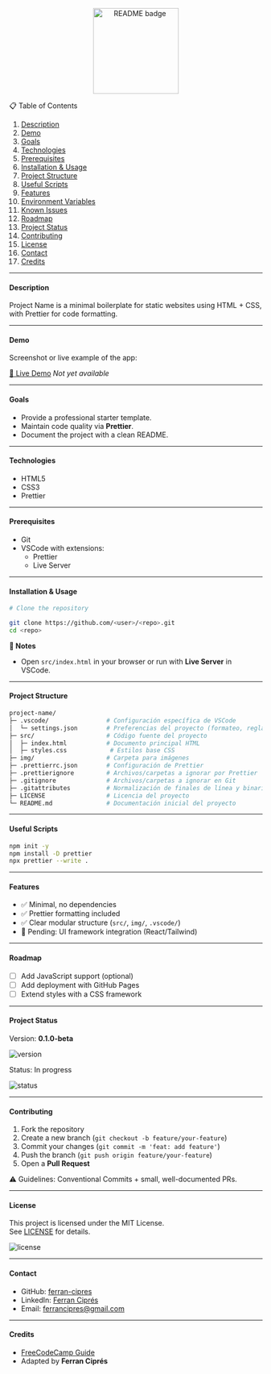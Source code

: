 <!-- ======================================================================
README TEMPLATE — FRONTEND BOILERPLATE
Scope: HTML + CSS + Prettier
----------------------------------------------------------------------
WARNINGS
- Avoid placeholders. If Demo/Changelog not ready, write "Not available".
- Add live-server as a dev dependency (not global).
- TypeScript is optional. Add tsconfig.json if really needed.
- Do not duplicate badges and plain text for the same info.
- If Changelog will not be updated, use GitHub Releases instead.
- Be careful when updating the Project Status once the project is finished.
- Always include references to the original project or platform.

====================================================================== -->

<p align="center">
  <img src="https://img.shields.io/badge/README-.md-blue?style=flat&labelColor=2f2f2f&logo=markdown&logoColor=white" alt="README badge" width="170">
</p>

📋 Table of Contents

1. [Description](#description)
2. [Demo](#demo)
3. [Goals](#goals)
4. [Technologies](#technologies)
5. [Prerequisites](#prerequisites)
6. [Installation & Usage](#installation--usage)
7. [Project Structure](#project-structure)
8. [Useful Scripts](#useful-scripts)
9. [Features](#features)
10. [Environment Variables](#environment-variables)
11. [Known Issues](#known-issues)
12. [Roadmap](#roadmap)
13. [Project Status](#project-status)
14. [Contributing](#contributing)
15. [License](#license)
16. [Contact](#contact)
17. [Credits](#credits)

---

#### Description

Project Name is a minimal boilerplate for static websites using HTML + CSS, with Prettier for code formatting.

---

#### Demo

Screenshot or live example of the app:

[🔗 Live Demo](https://your-deploy-link.com)
_Not yet available_

---

#### Goals

- Provide a professional starter template.
- Maintain code quality via **Prettier**.
- Document the project with a clean README.

---

#### Technologies

- HTML5
- CSS3
- Prettier

---

#### Prerequisites

- Git
- VSCode with extensions:
  - Prettier
  - Live Server

---

#### Installation & Usage

```sh
# Clone the repository

git clone https://github.com/<user>/<repo>.git
cd <repo>
```

**📝 Notes**

- Open `src/index.html` in your browser or run with **Live Server** in VSCode.

---

#### Project Structure

```sh
project-name/
├─ .vscode/                # Configuración específica de VSCode
│  └─ settings.json        # Preferencias del proyecto (formateo, reglas, etc.)
├─ src/                    # Código fuente del proyecto
│  ├─ index.html           # Documento principal HTML
│  ├─ styles.css            # Estilos base CSS
├─ img/                    # Carpeta para imágenes
├─ .prettierrc.json        # Configuración de Prettier
├─ .prettierignore         # Archivos/carpetas a ignorar por Prettier
├─ .gitignore              # Archivos/carpetas a ignorar en Git
├─ .gitattributes          # Normalización de finales de línea y binarios
├─ LICENSE                 # Licencia del proyecto
└─ README.md               # Documentación inicial del proyecto
```

---

#### Useful Scripts

```bash
npm init -y
npm install -D prettier
npx prettier --write .

```

---

#### Features

- ✅ Minimal, no dependencies
- ✅ Prettier formatting included
- ✅ Clear modular structure (`src/`, `img/`, `.vscode/`)
- 🚧 Pending: UI framework integration (React/Tailwind)

---

#### Roadmap

- [ ] Add JavaScript support (optional)
- [ ] Add deployment with GitHub Pages
- [ ] Extend styles with a CSS framework

---

#### Project Status

Version: **0.1.0-beta**

<p>
  <img src="https://img.shields.io/badge/version-0.1.0--beta-orange" alt="version">
</p>

Status: In progress

<p>
  <img src="https://img.shields.io/badge/status-in%20progress-yellow" alt="status">
</p>

---

#### Contributing

1. Fork the repository
2. Create a new branch (`git checkout -b feature/your-feature`)
3. Commit your changes (`git commit -m 'feat: add feature'`)
4. Push the branch (`git push origin feature/your-feature`)
5. Open a **Pull Request**

⚠️ Guidelines: Conventional Commits + small, well-documented PRs.

---

#### License

This project is licensed under the MIT License. <br>
See [LICENSE](./LICENSE) for details.

<p>
  <img src="https://img.shields.io/badge/license-MIT-blue.svg" alt="license">
</p>

---

#### Contact

- GitHub: [ferran-cipres](https://github.com/ferran-cipres)
- LinkedIn: [Ferran Ciprés](https://www.linkedin.com/in/ferrancipres/)
- Email: ferrancipres@gmail.com

---

#### Credits

- [FreeCodeCamp Guide](https://www.freecodecamp.org/news/how-to-write-a-good-readme-file/?utm_source=chatgpt.com)
- Adapted by **Ferran Ciprés**
